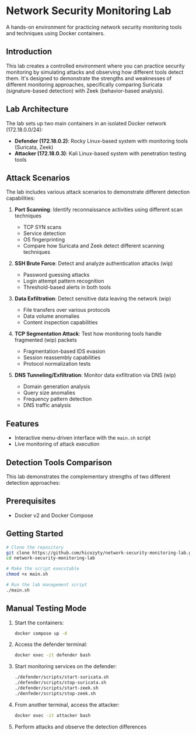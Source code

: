 # Network Security Monitoring Lab
A hands-on environment for practicing network security monitoring tools and techniques using Docker containers.

## Introduction
This lab creates a controlled environment where you can practice security monitoring by simulating attacks and observing how different tools detect them. It's designed to demonstrate the strengths and weaknesses of different monitoring approaches, specifically comparing Suricata (signature-based detection) with Zeek (behavior-based analysis).

## Lab Architecture
The lab sets up two main containers in an isolated Docker network (172.18.0.0/24):
* **Defender (172.18.0.2)**: Rocky Linux-based system with monitoring tools (Suricata, Zeek)
* **Attacker (172.18.0.3)**: Kali Linux-based system with penetration testing tools

## Attack Scenarios
The lab includes various attack scenarios to demonstrate different detection capabilities:

1. **Port Scanning**: Identify reconnaissance activities using different scan techniques
   - TCP SYN scans
   - Service detection
   - OS fingerprinting
   - Compare how Suricata and Zeek detect different scanning techniques

2. **SSH Brute Force**: Detect and analyze authentication attacks (wip)
   - Password guessing attacks
   - Login attempt pattern recognition
   - Threshold-based alerts in both tools

3. **Data Exfiltration**: Detect sensitive data leaving the network (wip)
   - File transfers over various protocols
   - Data volume anomalies
   - Content inspection capabilities

4. **TCP Segmentation Attack**: Test how monitoring tools handle fragmented (wip) packets
   - Fragmentation-based IDS evasion
   - Session reassembly capabilities
   - Protocol normalization tests

5. **DNS Tunneling/Exfiltration**: Monitor data exfiltration via DNS (wip)
    - Domain generation analysis
    - Query size anomalies
    - Frequency pattern detection
    - DNS traffic analysis

## Features
- Interactive menu-driven interface with the `main.sh` script
- Live monitoring of attack execution

## Detection Tools Comparison
This lab demonstrates the complementary strengths of two different detection approaches:

## Prerequisites
- Docker v2 and Docker Compose

## Getting Started
```bash
# Clone the repository
git clone https://github.com/hicozyty/network-security-monitoring-lab.git
cd network-security-monitoring-lab

# Make the script executable
chmod +x main.sh

# Run the lab management script
./main.sh
```

## Manual Testing Mode

1. Start the containers:
   ```bash
   docker compose up -d
   ```

2. Access the defender terminal:
   ```bash
   docker exec -it defender bash
   ```

3. Start monitoring services on the defender:
   ```bash
   ./defender/scripts/start-suricata.sh
   ./defender/scripts/stop-suricata.sh
   ./defender/scripts/start-zeek.sh
   ./denfeder/scripts/stop-zeek.sh
   ```


4. From another terminal, access the attacker:
   ```bash
   docker exec -it attacker bash
   ```

5. Perform attacks and observe the detection differences
